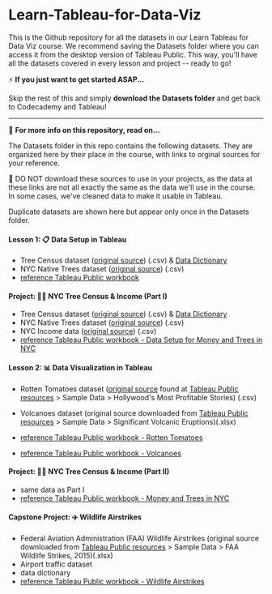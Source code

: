 # Learn-Tableau-for-Data-Viz
This is the Github repository for all the datasets in our Learn Tableau for Data Viz course. We recommend saving the Datasets folder where you can access it from the desktop version of Tableau Public. This way, you'll have all the datasets covered in every lesson and project -- ready to go!

⚡ **If you just want to get started ASAP...** 

Skip the rest of this and simply **download the Datasets folder** and get back to Codecademy and Tableau! 

____
📔 **For more info on this repository, read on...**

The Datasets folder in this repo contains the following datasets. They are organized here by their place in the course, with links to orginal sources for your reference. 

🚨 DO NOT download these sources to use in your projects, as the data at these links are not all exactly the same as the data we'll use in the course. In some cases, we've cleaned data to make it usable in Tableau.

Duplicate datasets are shown here but appear only once in the Datasets folder. 

#### Lesson 1: 📋 Data Setup in Tableau
* Tree Census dataset ([original source](https://data.cityofnewyork.us/Environment/2015-Street-Tree-Census-Tree-Data/pi5s-9p35)) (.csv) & [Data Dictionary](https://static-assets.codecademy.com/Courses/data-viz-with-tableau/1-data/StreetTreeCensus2015TreesDataDictionary20161102.pdf)
* NYC Native Trees dataset ([original source](https://en.wikipedia.org/wiki/List_of_tree_species_in_New_York_City)) (.csv)
* [reference Tableau Public workbook]()

#### Project: 🌳💸 NYC Tree Census & Income (Part I) 
* Tree Census dataset ([original source](https://data.cityofnewyork.us/Environment/2015-Street-Tree-Census-Tree-Data/pi5s-9p35)) (.csv) & [Data Dictionary](https://static-assets.codecademy.com/Courses/data-viz-with-tableau/1-data/StreetTreeCensus2015TreesDataDictionary20161102.pdf)
* NYC Native Trees dataset ([original source](https://en.wikipedia.org/wiki/List_of_tree_species_in_New_York_City)) (.csv)
* NYC Income data ([original source](https://data.census.gov/cedsci/table?t=Income%20and%20Poverty&g=0500000US36005%248600000,36047%248600000,36061%248600000,36081%248600000,36085%248600000&tid=ACSST5Y2015.S1901)) (.csv)
* [reference Tableau Public workbook - Data Setup for Money and Trees in NYC]()

#### Lesson 2: 📊 Data Visualization in Tableau 
* Rotten Tomatoes dataset ([original source](https://public.tableau.com/s/sites/default/files/media/HollywoodsMostProfitableStories.csv) found at [Tableau Public resources](https://public.tableau.com/en-us/s/resources) > Sample Data > Hollywood's Most Profitable Stories) (.csv)
* Volcanoes dataset (original source downloaded from [Tableau Public resources](https://public.tableau.com/en-us/s/resources) > Sample Data > Significant Volcanic Eruptions)(.xlsx)

* [reference Tableau Public workbook - Rotten Tomatoes]()
* [reference Tableau Public workbook - Volcanoes]()

#### Project: 🌳💸 NYC Tree Census & Income (Part II)
* same data as Part I
* [reference Tableau Public workbook - Money and Trees in NYC]()

#### Capstone Project: ✈️ Wildlife Airstrikes 
* Federal Aviation Administration (FAA) Wildlife Airstrikes (original source downloaded from [Tableau Public resources](https://public.tableau.com/en-us/s/resources) > Sample Data > FAA Wildlife Strikes, 2015)(.xlsx)
* Airport traffic dataset
* data dictionary
* [reference Tableau Public workbook - Wildlife Airstrikes]()
